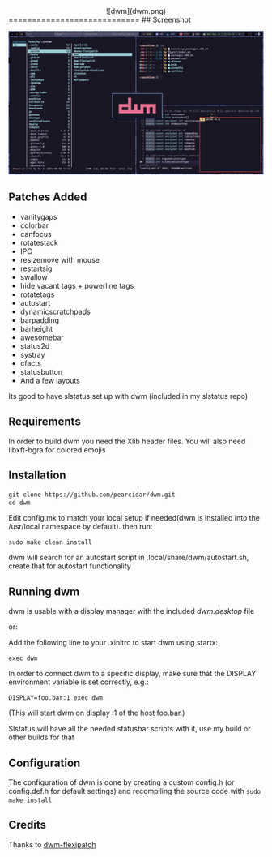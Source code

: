 <center>![dwm](dwm.png)</center>
============================
## Screenshot

![](screenshot.png)

Patches Added
-------------
* vanitygaps
* colorbar
* canfocus
* rotatestack
* IPC
* resizemove with mouse
* restartsig
* swallow
* hide vacant tags + powerline tags
* rotatetags
* autostart
* dynamicscratchpads
* barpadding
* barheight
* awesomebar
* status2d
* systray
* cfacts 
* statusbutton
* And a few layouts

Its good to have slstatus set up with dwm (included in my slstatus repo)

Requirements
------------
In order to build dwm you need the Xlib header files. 
You will also need libxft-bgra for colored emojis 

Installation
------------

	git clone https://github.com/pearcidar/dwm.git
	cd dwm

Edit config.mk to match your local setup if needed(dwm is installed into
the /usr/local namespace by default).
then run:

	sudo make clean install

dwm will search for an autostart script in .local/share/dwm/autostart.sh, create that for autostart functionality
 
Running dwm
-----------

dwm is usable with a display manager with the included *dwm.desktop* file

or:

Add the following line to your .xinitrc to start dwm using startx:

    exec dwm

In order to connect dwm to a specific display, make sure that
the DISPLAY environment variable is set correctly, e.g.:

    DISPLAY=foo.bar:1 exec dwm

(This will start dwm on display :1 of the host foo.bar.)

Slstatus will have all the needed statusbar scripts with it, use my build or other builds for that 
 
Configuration
-------------
The configuration of dwm is done by creating a custom config.h (or config.def.h for default settings)
and recompiling the source code with `sudo make install`

## Credits

Thanks to [dwm-flexipatch](https://github.com/bakkeby/dwm-flexipatch)
